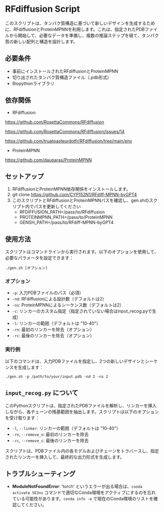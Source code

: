 # RFdiffusion Script

このスクリプトは、タンパク質構造に基づいて新しいデザインを生成するために、RFdiffusionとProteinMPNNを利用します。これは、指定されたPDBファイルから開始して、必要なデータを準備し、複数の推論ステップを経て、タンパク質の新しい配列と構造を設計します。

## 必要条件

- 事前にインストールされたRFdiffusionとProteinMPNN
- 切り出されたタンパク質構造ファイル（.pdb形式）
- Biopythonライブラリ


## 依存関係

- RFdiffusion: 

https://github.com/RosettaCommons/RFdiffusion

https://github.com/RosettaCommons/RFdiffusion/issues/14

https://github.com/truatpasteurdotfr/RFdiffusion/tree/main/env

- ProteinMPNN

https://github.com/dauparas/ProteinMPNN

## セットアップ

1. RFdiffusionとProteinMPNN依存関係をインストールします。
2. git clone https://github.com/CYP152N1/RFdiff-MPNN-byGPT4
3. このスクリプトとRFdiffusionとProteinMPNNパスを確認し、gen.shのスクリプト内でパスを更新してください
   - RFDIFFUSION_PATH=/pass/to/RFdiffusion
   - PROTEINMPNN_PATH=/pass/to/ProteinMPNN
   - GENSH_PATH=/pass/to/RFdiff-MPNN-byGPT4

## 使用方法

スクリプトはコマンドラインから実行されます。以下のオプションを使用して、必要なパラメータを設定できます：

```
./gen.sh [オプション]
```

### オプション

- `-p`: 入力PDBファイルのパス（必須）
- `-nd`: RFdiffusionによる設計数（デフォルトは2）
- `-ns`: ProteinMPNNによるシーケンス数（デフォルトは2）
- `-c`: リンカーのカスタム指定（指定されていない場合はinput_recog.pyで生成）
- `-l`: リンカーの範囲（デフォルトは "10-40"）
- `-rn`: 最初のリンカーを除去（オプション）
- `-rc`: 最後のリンカーを除去（オプション）

### 実行例

以下のコマンドは、入力PDBファイルを指定し、2つの新しいデザインとシーケンスを生成します：

```
./gen.sh -p /path/to/your/input.pdb -nd 2 -ns 2
```

## `input_recog.py` について

このPythonスクリプトは、指定されたPDBファイルを解析し、リンカーを挿入しながら、各チェーンの残基範囲を抽出します。スクリプトは以下のオプションを受け取ります：

- `-l`, `--linker`: リンカーの範囲（デフォルトは "10-40"）
- `-rn`, `--remove_n`: 最初のリンカーを除去
- `-rc`, `--remove_c`: 最後のリンカーを除去

スクリプトは、PDBファイル内の各モデルおよびチェーンをトラバースし、指定されたリンカーを挿入して、最終的な出力形式を生成します。

## トラブルシューティング

- **ModuleNotFoundError**: 'torch' というエラーが出る場合は、`conda activate SE3nv` コマンドで適切なConda環境をアクティブにするのを忘れている可能性があります。`conda info -e` で現在のConda環境のリストを確認してください。



